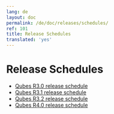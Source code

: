 ```yaml
---
lang: de
layout: doc
permalink: /de/doc/releases/schedules/
ref: 101
title: Release Schedules
translated: 'yes'
---
```


Release Schedules
=================

 * [Qubes R3.0 release schedule](/de/doc/releases/3.0/schedule/)
 * [Qubes R3.1 release schedule](/de/doc/releases/3.1/schedule/)
 * [Qubes R3.2 release schedule](/de/doc/releases/3.2/schedule/)
 * [Qubes R4.0 release schedule](/de/doc/releases/4.0/schedule/)